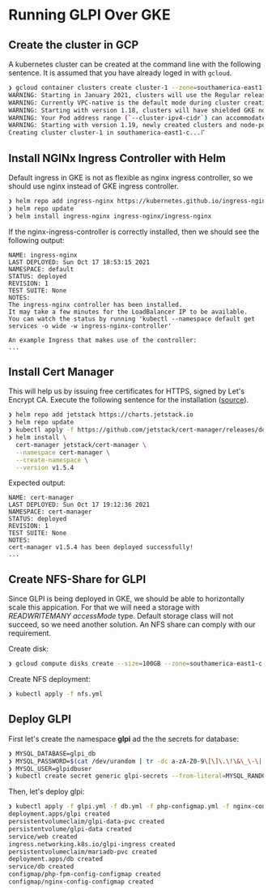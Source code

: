 # Running GLPI Over GKE

## Create the cluster in GCP
A kubernetes cluster can be created at the command line with the following sentence. It is assumed that you have already loged in with `gcloud`.

```bash
❯ gcloud container clusters create cluster-1 --zone=southamerica-east1-c
WARNING: Starting in January 2021, clusters will use the Regular release channel by default when `--cluster-version`, `--release-channel`, `--no-enable-autoupgrade`, and `--no-enable-autorepair` flags are not specified.
WARNING: Currently VPC-native is the default mode during cluster creation for versions greater than 1.21.0-gke.1500. To create advanced routes based clusters, please pass the `--no-enable-ip-alias` flag
WARNING: Starting with version 1.18, clusters will have shielded GKE nodes by default.
WARNING: Your Pod address range (`--cluster-ipv4-cidr`) can accommodate at most 1008 node(s). 
WARNING: Starting with version 1.19, newly created clusters and node-pools will have COS_CONTAINERD as the default node image when no image type is specified.
Creating cluster cluster-1 in southamerica-east1-c...⠏   
```
## Install NGINx Ingress Controller with Helm

Default ingress in GKE is not as flexible as nginx ingress controller, so we should use nginx instead of GKE ingress controller.

```bash
❯ helm repo add ingress-nginx https://kubernetes.github.io/ingress-nginx
❯ helm repo update
❯ helm install ingress-nginx ingress-nginx/ingress-nginx
```
If the nginx-ingress-controller is correctly installed, then we should see the following output:
```
NAME: ingress-nginx
LAST DEPLOYED: Sun Oct 17 18:53:15 2021
NAMESPACE: default
STATUS: deployed
REVISION: 1
TEST SUITE: None
NOTES:
The ingress-nginx controller has been installed.
It may take a few minutes for the LoadBalancer IP to be available.
You can watch the status by running 'kubectl --namespace default get services -o wide -w ingress-nginx-controller'

An example Ingress that makes use of the controller:
...
```

## Install Cert Manager
This will help us by issuing free certificates for HTTPS, signed by Let's Encrypt CA. Execute the following sentence for the installation ([source](https://cert-manager.io/docs/installation/helm/)).
```bash
❯ helm repo add jetstack https://charts.jetstack.io
❯ helm repo update
❯ kubectl apply -f https://github.com/jetstack/cert-manager/releases/download/v1.5.4/cert-manager.crds.yaml
❯ helm install \
  cert-manager jetstack/cert-manager \
  --namespace cert-manager \
  --create-namespace \
  --version v1.5.4
```
Expected output:
```
NAME: cert-manager
LAST DEPLOYED: Sun Oct 17 19:12:36 2021
NAMESPACE: cert-manager
STATUS: deployed
REVISION: 1
TEST SUITE: None
NOTES:
cert-manager v1.5.4 has been deployed successfully!
...
```
## Create NFS-Share for GLPI

Since GLPI is being deployed in GKE, we should be able to horizontally scale this appication. For that we will need a storage with _READWRITEMANY_ _accessMode_ type. Default storage class will not succeed, so we need another solution. An NFS share can comply with our requirement.

Create disk:
```bash
❯ gcloud compute disks create --size=100GB --zone=southamerica-east1-c nfs-disk
```

Create NFS deployment:

```bash
❯ kubectl apply -f nfs.yml
```

## Deploy GLPI

First let's create the namespace **glpi** ad the the secrets for database:

```bash
❯ MYSQL_DATABASE=glpi_db
❯ MYSQL_PASSWORD=$(cat /dev/urandom | tr -dc a-zA-Z0-9\[\]\.\!\&\_\-\| | head -c24)
❯ MYSQL_USER=glpidbuser
❯ kubectl create secret generic glpi-secrets --from-literal=MYSQL_RANDOM_ROOT_PASSWORD=yes --from-literal=MYSQL_USER=$MYSQL_USER --from-literal=MYSQL_DATABASE=$MYSQL_DATABASE --from-literal=MYSQL_PASSWORD=$MYSQL_PASSWORD -n glpi
```

Then, let's deploy glpi:

```bash
❯ kubectl apply -f glpi.yml -f db.yml -f php-configmap.yml -f nginx-configmap.yml -n glpi
deployment.apps/glpi created
persistentvolumeclaim/glpi-data-pvc created
persistentvolume/glpi-data created
service/web created
ingress.networking.k8s.io/glpi-ingress created
persistentvolumeclaim/mariadb-pvc created
deployment.apps/db created
service/db created
configmap/php-fpm-config-configmap created
configmap/nginx-config-configmap created
```
